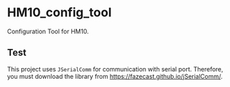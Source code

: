 # HM10_config_tool

Configuration Tool for HM10.

## Test

This project uses `JSerialComm` for communication with serial port. Therefore, you must download the library from https://fazecast.github.io/jSerialComm/.
